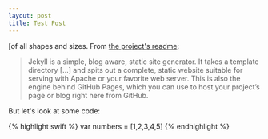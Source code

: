 ```yaml
---
layout: post
title: Test Post
---
```


[of all shapes and sizes. From [the project's readme](https://github.com/mojombo/jekyll/blob/master/README.markdown):

  > Jekyll is a simple, blog aware, static site generator. It takes a template directory [...] and spits out a complete, static website suitable for serving with Apache or your favorite web server. This is also the engine behind GitHub Pages, which you can use to host your project’s page or blog right here from GitHub.

But let's look at some code: 

{% highlight swift %}
var numbers = [1,2,3,4,5]
{% endhighlight %}